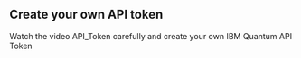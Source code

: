 ## Create your own API token

Watch the video API_Token carefully and create your own IBM Quantum API Token